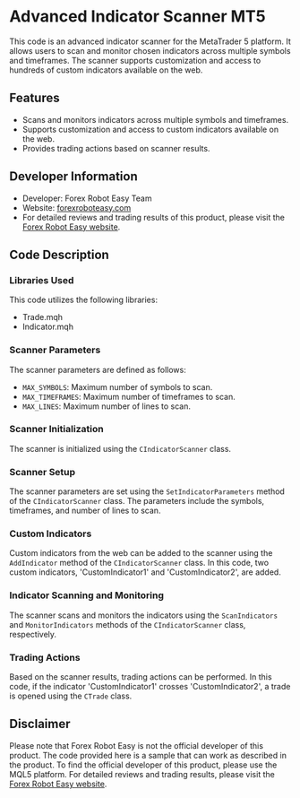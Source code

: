 # Advanced Indicator Scanner MT5

This code is an advanced indicator scanner for the MetaTrader 5 platform. It allows users to scan and monitor chosen indicators across multiple symbols and timeframes. The scanner supports customization and access to hundreds of custom indicators available on the web.

## Features

- Scans and monitors indicators across multiple symbols and timeframes.
- Supports customization and access to custom indicators available on the web.
- Provides trading actions based on scanner results.

## Developer Information

- Developer: Forex Robot Easy Team
- Website: [forexroboteasy.com](https://forexroboteasy.com/forex-robot-review/review-advanced-indicator-scanner-mt5-a-powerful-multi-symbol-multi-timeframe-forex-software/)
- For detailed reviews and trading results of this product, please visit the [Forex Robot Easy website](https://forexroboteasy.com/forex-robot-review/review-advanced-indicator-scanner-mt5-a-powerful-multi-symbol-multi-timeframe-forex-software/).

## Code Description

### Libraries Used

This code utilizes the following libraries:
- Trade.mqh
- Indicator.mqh

### Scanner Parameters

The scanner parameters are defined as follows:
- `MAX_SYMBOLS`: Maximum number of symbols to scan.
- `MAX_TIMEFRAMES`: Maximum number of timeframes to scan.
- `MAX_LINES`: Maximum number of lines to scan.

### Scanner Initialization

The scanner is initialized using the `CIndicatorScanner` class.

### Scanner Setup

The scanner parameters are set using the `SetIndicatorParameters` method of the `CIndicatorScanner` class. The parameters include the symbols, timeframes, and number of lines to scan.

### Custom Indicators

Custom indicators from the web can be added to the scanner using the `AddIndicator` method of the `CIndicatorScanner` class. In this code, two custom indicators, 'CustomIndicator1' and 'CustomIndicator2', are added.

### Indicator Scanning and Monitoring

The scanner scans and monitors the indicators using the `ScanIndicators` and `MonitorIndicators` methods of the `CIndicatorScanner` class, respectively.

### Trading Actions

Based on the scanner results, trading actions can be performed. In this code, if the indicator 'CustomIndicator1' crosses 'CustomIndicator2', a trade is opened using the `CTrade` class.

## Disclaimer

Please note that Forex Robot Easy is not the official developer of this product. The code provided here is a sample that can work as described in the product. To find the official developer of this product, please use the MQL5 platform. For detailed reviews and trading results, please visit the [Forex Robot Easy website](https://forexroboteasy.com/forex-robot-review/review-advanced-indicator-scanner-mt5-a-powerful-multi-symbol-multi-timeframe-forex-software/).
